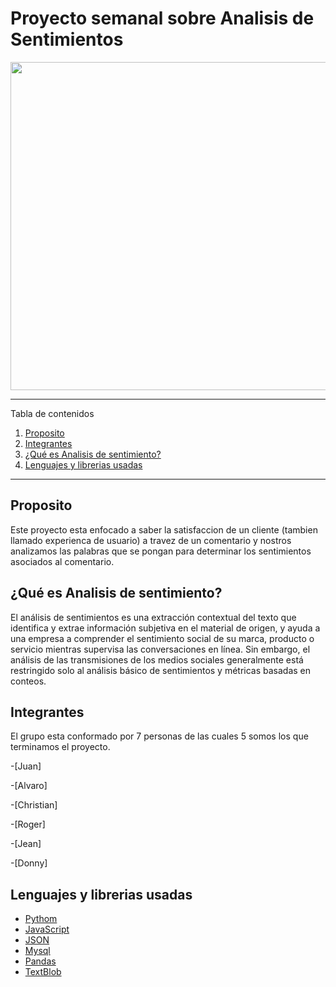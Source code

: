 # Proyecto semanal sobre Analisis de Sentimientos
<img src="https://miro.medium.com/max/722/0*ga5rNPmVYBsCm-lz." width="525"/>

*******
Tabla de contenidos  
 1. [Proposito](#Proposito)
 2. [Integrantes](#Integrantes)
 3. [¿Qué es Analisis de sentimiento?](#qué-es-analisis-de-sentimiento)
 4. [Lenguajes y librerias usadas](#lenguajes-y-librerias-usadas)

*******
## Proposito
Este proyecto esta enfocado a saber la satisfaccion de un cliente (tambien llamado experienca de usuario) a travez de un comentario y nostros analizamos las palabras que se pongan para determinar los sentimientos asociados al comentario.

## ¿Qué es Analisis de sentimiento?
El análisis de sentimientos es una extracción contextual del texto que identifica y extrae información subjetiva en el material de origen, y ayuda a una empresa a comprender el sentimiento social de su marca, producto o servicio mientras supervisa las conversaciones en línea. Sin embargo, el análisis de las transmisiones de los medios sociales generalmente está restringido solo al análisis básico de sentimientos y métricas basadas en conteos.


## Integrantes
El grupo esta conformado por 7 personas de las cuales 5 somos los que terminamos el proyecto.

-[Juan]

-[Alvaro]

-[Christian]

-[Roger]

-[Jean]

-[Donny]


## Lenguajes y librerias usadas
- [Pythom](https://www.learnpython.org)
- [JavaScript](https://www.learn-js.org/)
- [JSON](https://pythonise.com/feed/flask/working-with-json-in-flask)
- [Mysql](https://www.quora.com/How-do-I-start-learning-MySQL)
- [Pandas](https://www.learnpython.org/es/Pandas%20Basics)
- [TextBlob](https://textblob.readthedocs.io/en/dev/) 
